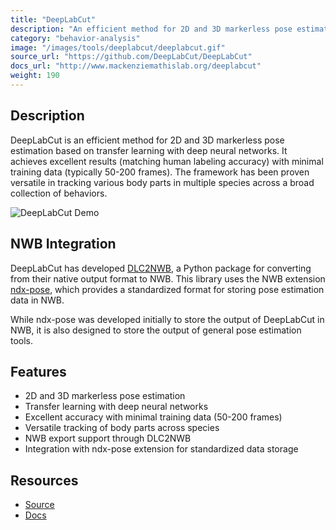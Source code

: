```yaml
---
title: "DeepLabCut"
description: "An efficient method for 2D and 3D markerless pose estimation based on transfer learning with deep neural networks that achieves excellent results with minimal training data."
category: "behavior-analysis"
image: "/images/tools/deeplabcut/deeplabcut.gif"
source_url: "https://github.com/DeepLabCut/DeepLabCut"
docs_url: "http://www.mackenziemathislab.org/deeplabcut"
weight: 190
---
```


## Description

DeepLabCut is an efficient method for 2D and 3D markerless pose estimation based on transfer learning with deep neural networks. It achieves excellent results (matching human labeling accuracy) with minimal training data (typically 50-200 frames). The framework has been proven versatile in tracking various body parts in multiple species across a broad collection of behaviors.

![DeepLabCut Demo](/images/tools/deeplabcut/deeplabcut.gif)

## NWB Integration

DeepLabCut has developed [DLC2NWB](https://github.com/DeepLabCut/DLC2NWB), a Python package for converting from their native output format to NWB. This library uses the NWB extension [ndx-pose](https://github.com/rly/ndx-pose), which provides a standardized format for storing pose estimation data in NWB.

While ndx-pose was developed initially to store the output of DeepLabCut in NWB, it is also designed to store the output of general pose estimation tools.

## Features

- 2D and 3D markerless pose estimation
- Transfer learning with deep neural networks
- Excellent accuracy with minimal training data (50-200 frames)
- Versatile tracking of body parts across species
- NWB export support through DLC2NWB
- Integration with ndx-pose extension for standardized data storage

## Resources

* [Source](https://github.com/DeepLabCut/DeepLabCut)
* [Docs](http://www.mackenziemathislab.org/deeplabcut)
